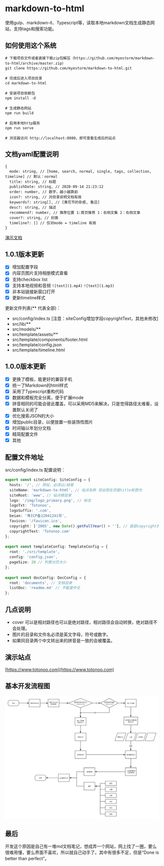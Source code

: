 # markdown-to-html

使用gulp、markdown-it、Typescript等，读取本地markdown文档生成静态网站，支持tags和搜索功能。

## 如何使用这个系统

```shell
# 下载项目文件或者直接下载zip包解压（https://github.com/myestorm/markdown-to-html/archive/master.zip）
git clone https://github.com/myestorm/markdown-to-html.git

# 完成后进入项目目录
cd markdown-to-html

# 安装项目依赖包
npm install -d

# 生成静态网站
npm run build

# 启用本地http服务
npm run serve

# 浏览器访问 http://localhost:8080，即可查看生成后的站点
```

## 文档yaml配置说明

```shell
{
  mode: string, // [home, search, normal, single, tags, collection, timeline] // 默认：normal
  title: string, // 标题
  publishDate: string, // 2020-09-14 21:23:12
  order: number, // 数字，越小越靠前
  icon?: string, // 对目录说明文档有效
  keywords?: string[], // [黄花节的杂感, 鲁迅]
  desc?: string, // 描述
  recommend?: number, // 推荐位置 1:首页推荐 1：右侧文集 2：右侧文章
  cover?: string, // 封面
  timeline?: [] // 仅对mode = timeline 有效
}
```

[演示文档](./documents)

## 1.0.1版本更新

- [x] 增加配置字段
- [x] 内容页图片支持相册模式查看
- [x] 支持checkbox list
- [x] 支持本地视频和音频 `![text](1.mp4)` `![text](1.mp3)`
- [x] 非本站链接新窗口打开
- [x] 更新timeline样式

更新文件列表(** 代表全部)：

- src/config/index.ts [注意：siteConfig增加字段copyrightText，其他未修改]
- src/lib/**
- src/models/**
- src/template/assets/**
- src/template/components/footer.html
- src/template/config.json
- src/template/timeline.html

## 1.0.0版本更新

- [x] 更换了模板，能更好的兼容手机
- [x] 统一了Markdown的html样式
- [x] 采用了Typescript重构代码
- [x] 数据和模板完全分离，便于扩展mode
- [x] 拼音相同的可能会彼此覆盖，可以采用MD5来解决，只是觉得路径太难看，设置默认关闭了
- [x] 优化搜索JSON的大小
- [x] 增加public目录，以便放置一些装饰性图片
- [x] 时间轴以年划分文档
- [x] 精简配置文件
- [x] 其他

## 配置文件地址

src/config/index.ts
配置说明：

```typescript
export const siteConfig: SiteConfig = {
  hosts: '/', // 网址，必须以/结尾
  siteName: 'markdown-to-html', // 站点名称 将出现在页面title标签内
  siteRoot: 'www', // 站点根目录
  logo: '/img/logo_primary.png', // 标志
  logoTxt: 'Totonoo',
  logoSuffix: '.com',
  beian: '粤ICP备12041241号',
  favicon: '/favicon.ico',
  copyright: ['2005', new Date().getFullYear() + ''], // 底部copyright的年限
  copyrightText: 'Totonoo.com'
};

export const templateConfig: TemplateConfig = {
  root: './src/template',
  config: 'config.json',
  pageSize: 20 // 列表分页大小
};

export const docConfig: DocConfig = {
  root: 'documents', // 文档目录
  listDoc: 'readme.md' // 不能是中文
};
```

## 几点说明

- cover 可以是相对路径也可以是绝对路径，相对路径会自动转换，绝对路径不会处理。
- 图片的目录和文件名必须是英文字母，符号或数字。
- 如果同目录两个中文转出来的拼音是一致的会被覆盖。

## 演示站点

[https://www.totonoo.com](https://www.totonoo.com)

## 基本开发流程图

![开发流程图](./public/proce.png)

## 最后

开发这个原因是自己有一堆md文档笔记，想成弄一个网站，网上找了一圈，要么很难用懂，要么界面不喜欢，所以就自己动手了。其中有很多不足，但是“Done is better than perfect”。
